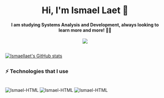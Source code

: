 <h1 align="center"> Hi, I'm Ismael Laet 👋</h1>
<h4 align="center">I am studying Systems Analysis and Development, always looking to learn more and more! 👨‍🎓</h4>
<p align="center">
  <a href="https://www.instagram.com/_ismaelspirit/" target="_blank">
    <img  src="https://img.shields.io/badge/Instagram-E4405F?style=for-the-badge&logo=instagram&logoColor=white">
  </a>
</p>

## 
[![Ismaellaet's GitHub stats](https://github-readme-stats.vercel.app/api?username=ismaellaet&show_icons=true&title_color=FFFFFF&text_color=FFFFFF&bg_color=000000&icon_color=FF0000)](https://github.com/ismaellaet/github-readme-stats)
## 
### ⚡ Technologies that I use
<div style="display: inline_block"><br>
  <img align="center" alt="Ismael-HTML" src="https://img.shields.io/badge/HTML5-E34F26?style=for-the-badge&logo=html5&logoColor=white"/>
  <img align="center" alt="Ismael-HTML" src="https://img.shields.io/badge/CSS3-1572B6?style=for-the-badge&logo=css3&logoColor=white"/>
  <img align="center" alt="Ismael-HTML" src="https://img.shields.io/badge/JavaScript-F7DF1E?style=for-the-badge&logo=javascript&logoColor=black"/>
</div>
<!--
**Ismaellaet/Ismaellaet** is a ✨ _special_ ✨ repository because its `README.md` (this file) appears on your GitHub profile.

Here are some ideas to get you started:

- 🔭 I’m currently working on ...
- 🌱 I’m currently learning ...
- 👯 I’m looking to collaborate on ...
- 🤔 I’m looking for help with ...
- 💬 Ask me about ...
- 📫 How to reach me: ...
- 😄 Pronouns: ...
- ⚡ Fun fact: ...
-->
